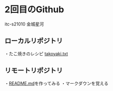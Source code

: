 # 2回目のGithub
itc-s21010
金城星河

## ローカルリポジトリ
・たこ焼きのレシピ
[takoyaki.txt](takoyaki.txt)

## リモートリポジトリ
・[README.md](README.md)を作ってみる
・マークダウンを覚える
